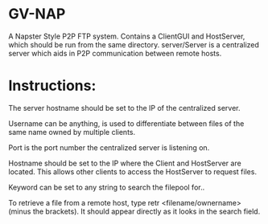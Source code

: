 # GV-NAP
A Napster Style P2P FTP system. Contains a ClientGUI and HostServer, which should be run from the same directory. server/Server is a centralized server which aids in P2P communication between remote hosts.

# Instructions:

The server hostname should be set to the IP of the centralized server. 

Username can be anything, is used to differentiate between files of the same name owned by multiple clients.

Port is the port number the centralized server is listening on.

Hostname should be set to the IP where the Client and HostServer are located. This allows other clients to access the HostServer to request files.

Keyword can be set to any string to search the filepool for..

To retrieve a file from a remote host, type retr <filename/ownername> (minus the brackets). It should appear directly as it looks in the search field. 
